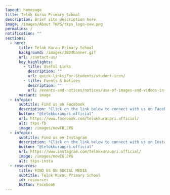 ```yaml
---
layout: homepage
title: Telok Kurau Primary School
description: Brief site description here
image: /images/About TKPS/tkps_logo-new.png
permalink: /
notification: ""
sections:
  - hero:
      title: Telok Kurau Primary School
      background: /images/2024banner.gif
      url: /contact-us/
      key_highlights:
        - title: Useful Links
          description: ""
          url: quick-links/For-Students/student-icon/
        - title: Events & Notices
          description: ""
          url: /events-and-notices/notices/use-of-images-and-videos-in-publication/
      variant: image
  - infopic:
      subtitle: Find us on Facebook
      description: "Click on the link below to connect with us on Facebook:"
      button: "@telokkuraupri.official"
      url: https://www.facebook.com/telokkuraupri.official/
      alt: tkps-fb
      image: /images/newFB.JPG
  - infopic:
      subtitle: Find us on Instagram
      description: "Click on the link below to connect with us on Instagram:"
      button: "@telokkuraupri.official"
      url: https://www.instagram.com/telokkuraupri.official/
      image: /images/newIG.JPG
      alt: tkps-insta
  - resources:
      title: FIND US ON SOCIAL MEDIA
      subtitle: Telok Kurau Primary School
      id: resources
      button: Facebook
---
```


